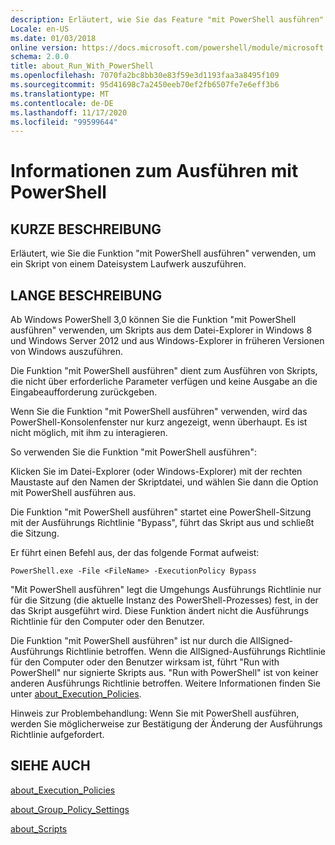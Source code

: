 ```yaml
---
description: Erläutert, wie Sie das Feature "mit PowerShell ausführen" verwenden, um ein Skript von einem Dateisystem Laufwerk auszuführen.
Locale: en-US
ms.date: 01/03/2018
online version: https://docs.microsoft.com/powershell/module/microsoft.powershell.core/about/about_run_with_powershell?view=powershell-7.2&WT.mc_id=ps-gethelp
schema: 2.0.0
title: about_Run_With_PowerShell
ms.openlocfilehash: 7070fa2bc8bb30e83f59e3d1193faa3a8495f109
ms.sourcegitcommit: 95d41698c7a2450eeb70ef2fb6507fe7e6eff3b6
ms.translationtype: MT
ms.contentlocale: de-DE
ms.lasthandoff: 11/17/2020
ms.locfileid: "99599644"
---
```

# <a name="about-run-with-powershell"></a>Informationen zum Ausführen mit PowerShell

## <a name="short-description"></a>KURZE BESCHREIBUNG
Erläutert, wie Sie die Funktion "mit PowerShell ausführen" verwenden, um ein Skript von einem Dateisystem Laufwerk auszuführen.

## <a name="long-description"></a>LANGE BESCHREIBUNG

Ab Windows PowerShell 3,0 können Sie die Funktion "mit PowerShell ausführen" verwenden, um Skripts aus dem Datei-Explorer in Windows 8 und Windows Server 2012 und aus Windows-Explorer in früheren Versionen von Windows auszuführen.

Die Funktion "mit PowerShell ausführen" dient zum Ausführen von Skripts, die nicht über erforderliche Parameter verfügen und keine Ausgabe an die Eingabeaufforderung zurückgeben.

Wenn Sie die Funktion "mit PowerShell ausführen" verwenden, wird das PowerShell-Konsolenfenster nur kurz angezeigt, wenn überhaupt. Es ist nicht möglich, mit ihm zu interagieren.

So verwenden Sie die Funktion "mit PowerShell ausführen":

Klicken Sie im Datei-Explorer (oder Windows-Explorer) mit der rechten Maustaste auf den Namen der Skriptdatei, und wählen Sie dann die Option mit PowerShell ausführen aus.

Die Funktion "mit PowerShell ausführen" startet eine PowerShell-Sitzung mit der Ausführungs Richtlinie "Bypass", führt das Skript aus und schließt die Sitzung.

Er führt einen Befehl aus, der das folgende Format aufweist:

```
PowerShell.exe -File <FileName> -ExecutionPolicy Bypass
```

"Mit PowerShell ausführen" legt die Umgehungs Ausführungs Richtlinie nur für die Sitzung (die aktuelle Instanz des PowerShell-Prozesses) fest, in der das Skript ausgeführt wird.
Diese Funktion ändert nicht die Ausführungs Richtlinie für den Computer oder den Benutzer.

Die Funktion "mit PowerShell ausführen" ist nur durch die AllSigned-Ausführungs Richtlinie betroffen. Wenn die AllSigned-Ausführungs Richtlinie für den Computer oder den Benutzer wirksam ist, führt "Run with PowerShell" nur signierte Skripts aus. "Run with PowerShell" ist von keiner anderen Ausführungs Richtlinie betroffen. Weitere Informationen finden Sie unter [about_Execution_Policies](about_Execution_Policies.md).

Hinweis zur Problembehandlung: Wenn Sie mit PowerShell ausführen, werden Sie möglicherweise zur Bestätigung der Änderung der Ausführungs Richtlinie aufgefordert.

## <a name="see-also"></a>SIEHE AUCH

[about_Execution_Policies](about_Execution_Policies.md)

[about_Group_Policy_Settings](about_Group_Policy_Settings.md)

[about_Scripts](about_Scripts.md)

